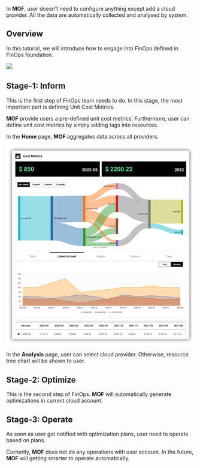 In **MOF**, user doesn't need to configure anything except add a cloud provider. All the data are automatically collected and analysed by system.

## Overview
In this tutorial, we will introduce how to engage into FinOps defined in FinOps foundation.

![](https://www.finops.org/img/resources/intro-slide.png?w)

## Stage-1: Inform
This is the first step of FinOps team needs to do. In this stage, the most important part is defining Unit Cost Metrics.

**MOF** provide users a pre-defined unit cost metrics. Furthermore, user can define unit cost metrics by simply adding tags into resources.

In the **Home** page, **MOF** aggregates data across all providers.

![](../../img/cost-analysis.png)

In the **Analysis** page, user can select cloud provider. Otherwise, resource tree chart will be shown to user.

## Stage-2: Optimize
This is the second step of FinOps. **MOF** will automatically generate optimizations in current cloud account. 

## Stage-3: Operate
As soon as user get notified with optimization plans, user need to operate based on plans. 

Currently, **MOF** does not do any operations with user account. In the future, **MOF** will getting smarter to operate automatically.